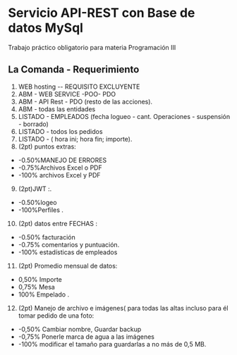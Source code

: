 #  Servicio API-REST con Base de datos MySql  #
Trabajo práctico obligatorio para materia Programación III

## La Comanda - Requerimiento ##

1. WEB hosting -- REQUISITO EXCLUYENTE
2. ABM - WEB SERVICE -POO- PDO
3. ABM - API Rest - PDO (resto de las acciones).
4. ABM - todas las entidades
5. LISTADO - EMPLEADOS (fecha logueo - cant. Operaciones - suspensión - borrado)
6. LISTADO - todos los pedidos
7. LISTADO - ( hora ini; hora fin; importe).
8. (2pt) puntos extras:
  * -0.50%MANEJO DE ERRORES
  * -0.75%Archivos Excel o PDF
  * -100% archivos Excel y PDF
9. (2pt)JWT :.
  * -0.50%logeo
  * -100%Perfiles .
10. (2pt) datos entre FECHAS :
  * -0.50% facturación
  * -0.75% comentarios y puntuación.
  * -100% estadísticas de empleados
11. (2pt) Promedio mensual de datos:
  * 0,50% Importe
  * 0,75% Mesa
  * 100% Empelado .
12. (2pt) Manejo de archivo e imágenes( para todas las altas incluso para él tomar pedido
de una foto:
  * -0,50% Cambiar nombre, Guardar backup
  * -0,75% Ponerle marca de agua a las imágenes
  * -100% modificar el tamaño para guardarlas a no más de 0,5 MB.

